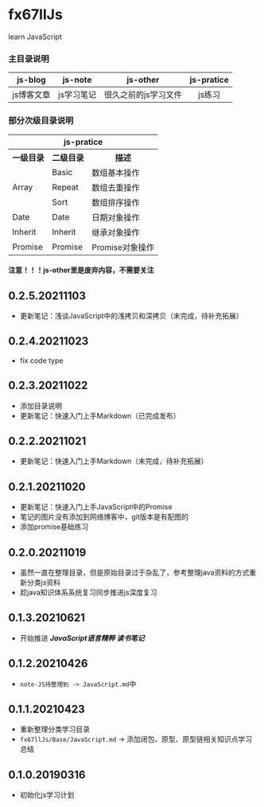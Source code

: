 # fx67llJs
learn JavaScript

### 主目录说明
|  js-blog   | js-note  |  js-other  |  js-pratice  |
|  :----:  |  :----:  |  :----:  |  :----:  |
| js博客文章  | js学习笔记 | 很久之前的js学习文件 | js练习 |

### 部分次级目录说明
<table>
	<tr>
        <th colspan="3">js-pratice</th>
    </tr>
	<tr>
	    <th>一级目录</th>
	    <th>二级目录</th>
	    <th>描述</th>  
	</tr >
	<tr >
	    <td rowspan="3">Array</td>
	    <td>Basic</td>
	    <td>数组基本操作</td>
	</tr>
	<tr>
	    <td>Repeat</td>
	    <td>数组去重操作</td>
	</tr>
	<tr>
	    <td>Sort</td>
	    <td>数组排序操作</td>
	</tr>
	<tr>
	    <td >Date</td>
	    <td>Date</td>
	    <td>日期对象操作</td>
	</tr>
	<tr>
	    <td >Inherit</td>
	    <td >Inherit</td>
	    <td >继承对象操作</td>
	</tr>
	<tr>
	    <td >Promise</td>
	    <td >Promise</td>
	    <td >Promise对象操作</td>
	</tr>
</table>

#### 注意！！！js-other里是废弃内容，不需要关注  

## 0.2.5.20211103
* 更新笔记：浅谈JavaScript中的浅拷贝和深拷贝（未完成，待补充拓展）  

## 0.2.4.20211023
* fix code type

## 0.2.3.20211022
* 添加目录说明  
* 更新笔记：快速入门上手Markdown（已完成发布）

## 0.2.2.20211021
* 更新笔记：快速入门上手Markdown（未完成，待补充拓展）

## 0.2.1.20211020
* 更新笔记：快速入门上手JavaScript中的Promise  
* 笔记的图片没有添加到网络博客中，git版本是有配图的  
* 添加promise基础练习  

## 0.2.0.20211019
* 虽然一直在整理目录，但是原始目录过于杂乱了，参考整理java资料的方式重新分类js资料  
* 趁java知识体系系统复习同步推进js深度复习

## 0.1.3.20210621
* 开始推进 ***JavaScript语言精粹 读书笔记***

## 0.1.2.20210426
* `note-JS待整理到 -> JavaScript.md`中

## 0.1.1.20210423
* 重新整理分类学习目录
* `fx67llJs/Base/JavaScript.md` -> 添加闭包、原型、原型链相关知识点学习总结

## 0.1.0.20190316
* 初始化js学习计划